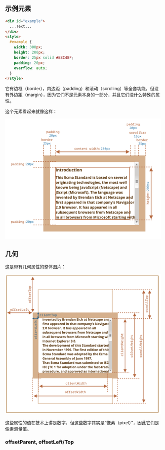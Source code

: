 ```toc
```


## 示例元素

```html
<div id="example">
  ...Text...
</div>
<style>
  #example {
    width: 300px;
    height: 200px;
    border: 25px solid #E8C48F;
    padding: 20px;
    overflow: auto;
  }
</style>
```

它有边框（border），内边距（padding）和滚动（scrolling）等全套功能。但没有外边距（margin），因为它们不是元素本身的一部分，并且它们没什么特殊的属性。

这个元素看起来就像这样：

![](../../img/011.png)

## 几何

这是带有几何属性的整体图片：

![](../../img/012.png)

这些属性的值在技术上讲是数字，但这些数字其实是“像素（pixel）”，因此它们是像素测量值。

### offsetParent, offsetLeft/Top








